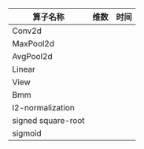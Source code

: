 | 算子名称                | 维数 | 时间 |
|---------------------|----|----|
| Conv2d              |    |    |
| MaxPool2d           |    |    |
| AvgPool2d           |    |    |
| Linear              |    |    |
| View                |    |    |
| Bmm                 |    |    |
| l2-normalization    |    |    |
| signed  square-root |    |    |
| sigmoid             |    |    |